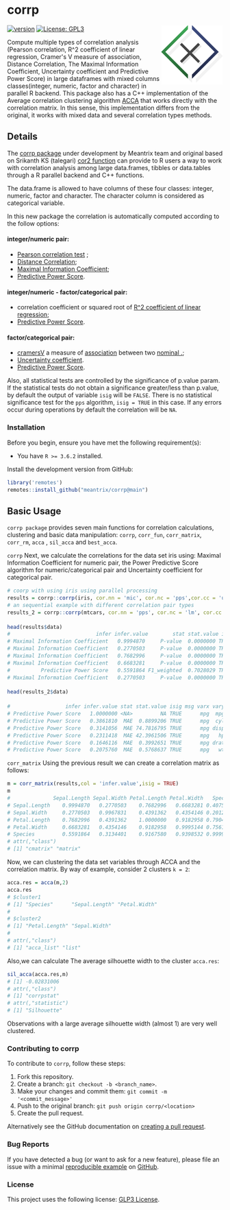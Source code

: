 # corrp  
<a href='http://meantrix.com'><img src='man/figures/logo.png' align="right" height="139" /></a>
<!-- badges: start -->

[![version](https://img.shields.io/badge/version-0.4.0-green.svg)](https://semver.org)
[![License: GPL3](https://img.shields.io/badge/License-GPL3-green.svg)](https://www.gnu.org/licenses/gpl-3.0.en.html)

<!-- badges: end -->

Compute multiple types of correlation analysis (Pearson correlation, R^2  coefficient of linear regression, Cramer's V measure of association, Distance Correlation, The Maximal Information Coefficient, Uncertainty coefficient and Predictive Power Score) in large dataframes with mixed columns classes(integer, numeric, factor and character) in parallel R backend.
This package also has a C++ implementation of the Average correlation clustering algorithm [ACCA](https://www.sciencedirect.com/science/article/pii/S1532046410000158) 
that works directly with the correlation matrix. In this sense, this implementation differs from the original,
it works with mixed data and several correlation types methods.

## Details

The [corrp package](https://github.com/meantrix/corrP) under development by Meantrix team and original based on Srikanth KS (talegari) [cor2 function](https://github.com/talegari/sidekicks/) can provide to R users a way to work with correlation analysis among large data.frames, tibbles or data.tables through a R parallel backend and C++ functions.

The data.frame is allowed to have columns of these four classes: integer, numeric, factor and character. The character column is considered as categorical variable.

In this new package the correlation is automatically computed according to the follow options: 

#### integer/numeric pair:
- [Pearson correlation test](https://en.wikipedia.org/wiki/Pearson_correlation_coefficient) ;
- [Distance Correlation](https://en.wikipedia.org/wiki/Distance_correlation);
- [Maximal Information Coefficient](https://en.wikipedia.org/wiki/Maximal_information_coefficient);
- [Predictive Power Score](https://github.com/paulvanderlaken/ppsr).

#### integer/numeric - factor/categorical pair:
- correlation coefficient or squared root of [R^2 coefficient of linear regression](https://en.wikipedia.org/wiki/Coefficient_of_determination);
- [Predictive Power Score](https://github.com/paulvanderlaken/ppsr).

#### factor/categorical pair:
- [cramersV](https://en.wikipedia.org/wiki/Cramér's_V) a measure of [association](https://en.wikipedia.org/wiki/Association_(statistics)) between two [nominal .](https://en.wikipedia.org/wiki/Nominal_data#Nominal_scale);
- [Uncertainty coefficient](https://en.wikipedia.org/wiki/Uncertainty_coefficient).
- [Predictive Power Score](https://github.com/paulvanderlaken/ppsr).


Also, all statistical tests are controlled by the significance of
p.value param. If the statistical tests do not obtain a significance greater/less
than p.value, by default the output of variable `isig` will be `FALSE`.
There is no statistical significance test for the `pps` algorithm, `isig = TRUE` in this case.
If any errors occur during operations by default the correlation will be `NA`.


### Installation

Before you begin, ensure you have met the following requirement(s):

- You have `R >= 3.6.2` installed.


Install the development version from GitHub:

```r
library('remotes')
remotes::install_github("meantrix/corrp@main")
```

## Basic Usage

`corrp package` provides seven main functions for correlation calculations, clustering and basic data manipulation: `corrp`,
`corr_fun`, `corr_matrix`, `corr_rm`, `acca` , `sil_acca` and `best_acca`.

`corrp` Next, we calculate the correlations for the data set iris using: Maximal Information Coefficient for numeric pair, the Power Predictive Score algorithm for numeric/categorical pair and Uncertainty coefficient for categorical pair.

```r
# coorp with using iris using parallel processing
results = corrp::corrp(iris, cor.nn = 'mic', cor.nc = 'pps',cor.cc = 'uncoef', n.cores = 2 , verbose = FALSE)
# an sequential example with different correlation pair types
results_2 = corrp::corrp(mtcars, cor.nn = 'pps', cor.nc = 'lm', cor.cc = 'cramersV', verbose = FALSE)

head(results$data)
#                            infer infer.value        stat stat.value isig msg         varx         vary
# Maximal Information Coefficient   0.9994870     P-value  0.0000000 TRUE     Sepal.Length Sepal.Length
# Maximal Information Coefficient   0.2770503     P-value  0.0000000 TRUE     Sepal.Length  Sepal.Width
# Maximal Information Coefficient   0.7682996     P-value  0.0000000 TRUE     Sepal.Length Petal.Length
# Maximal Information Coefficient   0.6683281     P-value  0.0000000 TRUE     Sepal.Length  Petal.Width
#          Predictive Power Score   0.5591864 F1_weighted  0.7028029 TRUE     Sepal.Length      Species
# Maximal Information Coefficient   0.2770503     P-value  0.0000000 TRUE      Sepal.Width Sepal.Length

head(results_2$data)

#                  infer infer.value stat stat.value isig msg varx vary
# Predictive Power Score   1.0000000 <NA>         NA TRUE      mpg  mpg
# Predictive Power Score   0.3861810  MAE  0.8899206 TRUE      mpg  cyl
# Predictive Power Score   0.3141056  MAE 74.7816795 TRUE      mpg disp
# Predictive Power Score   0.2311418  MAE 42.3961506 TRUE      mpg   hp
# Predictive Power Score   0.1646116  MAE  0.3992651 TRUE      mpg drat
# Predictive Power Score   0.2075760  MAE  0.5768637 TRUE      mpg   wt

```

`corr_matrix` Using the previous result we can create a correlation matrix as follows:

```r
m = corr_matrix(results,col = 'infer.value',isig = TRUE)
m
#              Sepal.Length Sepal.Width Petal.Length Petal.Width   Species
# Sepal.Length    0.9994870   0.2770503    0.7682996   0.6683281 0.4075487
# Sepal.Width     0.2770503   0.9967831    0.4391362   0.4354146 0.2012876
# Petal.Length    0.7682996   0.4391362    1.0000000   0.9182958 0.7904907
# Petal.Width     0.6683281   0.4354146    0.9182958   0.9995144 0.7561113
# Species         0.5591864   0.3134401    0.9167580   0.9398532 0.9999758
# attr(,"class")
# [1] "cmatrix" "matrix" 
```
Now, we can clustering the data set variables through ACCA and the correlation matrix.
By way of example, consider 2 clusters `k = 2`:

```r
acca.res = acca(m,2)
acca.res
# $cluster1
# [1] "Species"      "Sepal.Length" "Petal.Width" 
# 
# $cluster2
# [1] "Petal.Length" "Sepal.Width" 
# 
# attr(,"class")
# [1] "acca_list" "list"     
```

Also,we can calculate The average silhouette width to the cluster `acca.res`:

```r
sil_acca(acca.res,m)
# [1] -0.02831006
# attr(,"class")
# [1] "corrpstat"
# attr(,"statistic")
# [1] "Silhouette"
```
Observations with a large average silhouette width (almost 1) are very well clustered.


### Contributing to corrp

To contribute to `corrp`, follow these steps:

1. Fork this repository.
2. Create a branch: `git checkout -b <branch_name>`.
3. Make your changes and commit them: `git commit -m '<commit_message>'`
4. Push to the original branch: `git push origin corrp/<location>`
5. Create the pull request.

Alternatively see the GitHub documentation on [creating a pull request](https://help.github.com/en/github/collaborating-with-issues-and-pull-requests/creating-a-pull-request).

### Bug Reports

If you have detected a bug (or want to ask for a new feature), please file an issue with a minimal [reproducible example](https://www.tidyverse.org/help/#reprex) on [GitHub](https://github.com/meantrix/corrp/issues).

### License

This project uses the following license: [GLP3 License](<https://github.com/meantrix/corrp/blob/master/LICENSE.md>).









